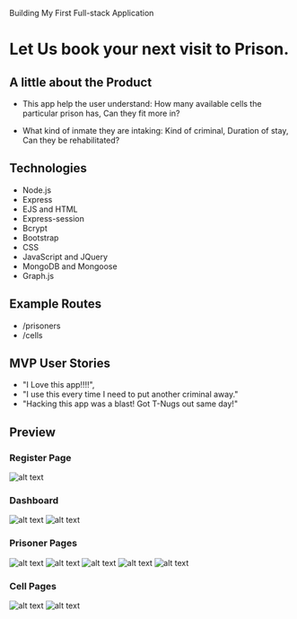  Building My First Full-stack Application

# Let Us book your next visit to Prison.

## A little about the Product

- This app help the user understand:
How many available cells the particular prison has,
Can they fit more in?

- What kind of inmate they are intaking:
  Kind of criminal,
  Duration of stay,
  Can they be rehabilitated?


## Technologies

- Node.js
- Express
- EJS and HTML
- Express-session
- Bcrypt
- Bootstrap
- CSS
- JavaScript and JQuery
- MongoDB and Mongoose
- Graph.js


## Example Routes
- /prisoners
- /cells

## MVP User Stories
- "I Love this app!!!!",
- "I use this every time I need to put another criminal away."
- "Hacking this app was a blast! Got T-Nugs out same day!"

## Preview

### Register Page
![alt text](/images/register.png "Logo Title Text 1")

### Dashboard
![alt text](/images/dashboard1.png "Logo Title Text 1")
![alt text](/images/dashboard2.png "Logo Title Text 1")

### Prisoner Pages
![alt text](/images/admitPrisoner.png "Logo Title Text 1")
![alt text](/images/prisonersIndex.png "Logo Title Text 1")
![alt text](/images/prisonerSearch.png "Logo Title Text 1")
![alt text](/images/prisonersShow.png "Logo Title Text 1")
![alt text](/images/editPrisoner.png "Logo Title Text 1")

### Cell Pages
![alt text](/images/cellsIndex.png "Logo Title Text 1")
![alt text](/images/cellsShow.png "Logo Title Text 1")

